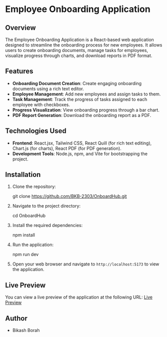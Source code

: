 # Employee Onboarding Application

## Overview

The Employee Onboarding Application is a React-based web application designed to streamline the onboarding process for new employees. It allows users to create onboarding documents, manage tasks for employees, visualize progress through charts, and download reports in PDF format.

## Features

- **Onboarding Document Creation**: Create engaging onboarding documents using a rich text editor.
- **Employee Management**: Add new employees and assign tasks to them.
- **Task Management**: Track the progress of tasks assigned to each employee with checkboxes.
- **Progress Visualization**: View onboarding progress through a bar chart.
- **PDF Report Generation**: Download the onboarding report as a PDF.

## Technologies Used

- **Frontend**: React.jsx, Tailwind CSS, React Quill (for rich text editing), Chart.js (for charts), React PDF (for PDF generation).
- **Development Tools**: Node.js, npm, and Vite for bootstrapping the project.

## Installation

1. Clone the repository:


   git clone https://github.com/BKB-2303/OnboardHub.git


2. Navigate to the project directory:

 
   cd OnboardHub
 

3. Install the required dependencies:


   npm install


4. Run the application:

  
   npm run dev
 

5. Open your web browser and navigate to `http://localhost:5173` to view the application.

## Live Preview

You can view a live preview of the application at the following URL: [Live Preview](https://onboard-hub.vercel.app/)

## Author

- Bikash Borah


